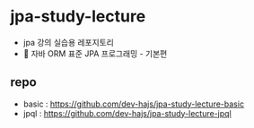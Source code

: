 # jpa-study-lecture
* jpa 강의 실습용 레포지토리
* 🧩 자바 ORM 표준 JPA 프로그래밍 - 기본편


## repo
* basic : https://github.com/dev-hajs/jpa-study-lecture-basic
* jpql : https://github.com/dev-hajs/jpa-study-lecture-jpql
